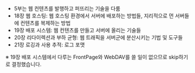 - 5부는 웹 컨텐츠를 발행하고 퍼뜨리는 기술을 다룸
- 18장 웹 호스팅: 웹 호스팅 환경에서 서버에 배포하는 방법들, 지리적으로 먼 서버들에 컨텐츠를 복제하는 방법
- 19장 배포 시스템: 웹 컨텐츠를 만들고 서버에 올리는 기술들
- 20장 리다이렉션과 부하 균형: 웹 트래픽을 서버군에 분산시키는 기법 및 도구들
- 21장 로깅과 사용 추적: 로그 포맷

※ 19장 배포 시스템에서 다루는 FrontPage와 WebDAV를 쓸 일이 없으므로 skip하기로 결정했습니다.

